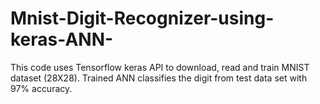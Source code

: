 # Mnist-Digit-Recognizer-using-keras-ANN-
This code uses Tensorflow keras API to download, read and train MNIST dataset (28X28). Trained ANN classifies the digit from test data set with 97% accuracy.
